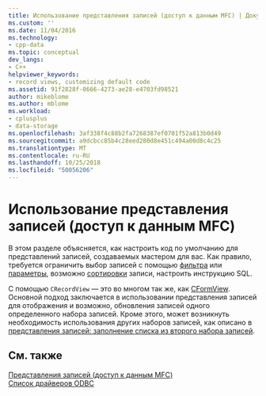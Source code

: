 ```yaml
---
title: Использование представления записей (доступ к данным MFC) | Документация Майкрософт
ms.custom: ''
ms.date: 11/04/2016
ms.technology:
- cpp-data
ms.topic: conceptual
dev_langs:
- C++
helpviewer_keywords:
- record views, customizing default code
ms.assetid: 91f2828f-0666-4273-ae28-e4703fd98521
author: mikeblome
ms.author: mblome
ms.workload:
- cplusplus
- data-storage
ms.openlocfilehash: 3af338f4c88b2fa7268387ef0701f52a813b0d49
ms.sourcegitcommit: a9dcbcc85b4c28eed280d8e451c494a00d8c4c25
ms.translationtype: MT
ms.contentlocale: ru-RU
ms.lasthandoff: 10/25/2018
ms.locfileid: "50056206"
---
```

# <a name="using-a-record-view--mfc-data-access"></a>Использование представления записей (доступ к данным MFC)

В этом разделе объясняется, как настроить код по умолчанию для представлений записей, создаваемых мастером для вас. Как правило, требуется ограничить выбор записей с помощью [фильтра](../data/odbc/recordset-filtering-records-odbc.md) или [параметры](../data/odbc/recordset-parameterizing-a-recordset-odbc.md), возможно [сортировки](../data/odbc/recordset-sorting-records-odbc.md) записи, настроить инструкцию SQL.

С помощью `CRecordView` — это во многом так же, как [CFormView](../mfc/reference/cformview-class.md). Основной подход заключается в использовании представления записей для отображения и возможно, обновления записей одного определенного набора записей. Кроме этого, может возникнуть необходимость использования других наборов записей, как описано в [представления записей: заполнение списка из второго набора записей](../data/filling-a-list-box-from-a-second-recordset-mfc-data-access.md).

## <a name="see-also"></a>См. также

[Представления записей (доступ к данным MFC)](../data/record-views-mfc-data-access.md)<br/>
[Список драйверов ODBC](../data/odbc/odbc-driver-list.md)